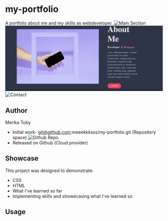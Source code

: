 # my-portfolio
A portfolio about me and my skills as webdeveloper.
![Main Section](./MAIN%20SECTION.png)
![About Me](./About%20Me%20Section.png)
![Contact](#)
## Author
Merika Toby
* Initial work- git@github.com:meeekkksss/my-portfolio.git (Repository space)
![Github Repo](GIthub%20Repo%20-%20My%20portfolio.png/GIthub%20Repo%20-%20My%20portfolio.png)
* Released on Github (Cloud provider)

## Showcase 
This project was designed to demonstrate: 
* CSS 
* HTML
* What I've learned so far
* Implementing skills and showecasing what I've learned so 

## Usage 


